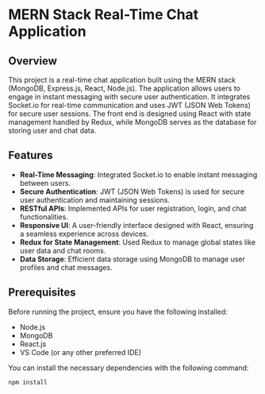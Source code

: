 # MERN Stack Real-Time Chat Application

## Overview

This project is a real-time chat application built using the MERN stack (MongoDB, Express.js, React, Node.js). The application allows users to engage in instant messaging with secure user authentication. It integrates Socket.io for real-time communication and uses JWT (JSON Web Tokens) for secure user sessions. The front end is designed using React with state management handled by Redux, while MongoDB serves as the database for storing user and chat data.

## Features

- **Real-Time Messaging**: Integrated Socket.io to enable instant messaging between users.
- **Secure Authentication**: JWT (JSON Web Tokens) is used for secure user authentication and maintaining sessions.
- **RESTful APIs**: Implemented APIs for user registration, login, and chat functionalities.
- **Responsive UI**: A user-friendly interface designed with React, ensuring a seamless experience across devices.
- **Redux for State Management**: Used Redux to manage global states like user data and chat rooms.
- **Data Storage**: Efficient data storage using MongoDB to manage user profiles and chat messages.

## Prerequisites

Before running the project, ensure you have the following installed:

- Node.js
- MongoDB
- React.js
- VS Code (or any other preferred IDE)

You can install the necessary dependencies with the following command:

```bash
npm install

